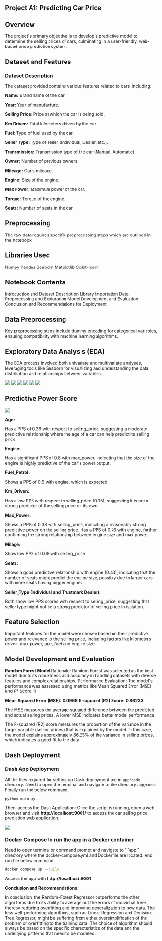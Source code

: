 ## Project A1: Predicting Car Price

## Overview

The project's primary objective is to develop a predictive model to determine the selling prices of cars, culminating in a user-friendly, web-based price prediction system.

## Dataset and Features



### Dataset Description

The dataset provided contains various features related to cars, including:

**Name:** Brand name of the car.

**Year:** Year of manufacture.

**Selling Price:** Price at which the car is being sold.

**Km Driven:** Total kilometers driven by the car.

**Fuel:** Type of fuel used by the car.

**Seller Type:** Type of seller (Individual, Dealer, etc.).

**Transmission:** Transmission type of the car (Manual, Automatic).

**Owner:** Number of previous owners.

**Mileage:** Car's mileage.

**Engine:** Size of the engine.

**Max Power:** Maximum power of the car.

**Torque:** Torque of the engine.

**Seats:** Number of seats in the car.

## Preprocessing

The raw data requires specific preprocessing steps which are outlined in the notebook.

## Libraries Used

Numpy
Pandas
Seaborn
Matplotlib
Scikit-learn

## Notebook Contents

Introduction and Dataset Description
Library Importation
Data Preprocessing and Exploration
Model Development and Evaluation
Conclusion and Recommendations for Deployment


## Data Preprocessing
Key preprocessing steps include dummy encoding for categorical variables, ensuring compatibility with machine learning algorithms.

## Exploratory Data Analysis (EDA)

The EDA process involved both univariate and multivariate analyses, leveraging tools like Seaborn for visualizing and understanding the data distribution and relationships between variables.

![](snapshots/EDA1.png)
![](snapshots/EDA2.png)
![](snapshots/EDA3.png)
![](snapshots/EDA4.png)
![](snapshots/EDA5.png)
![](snapshots/EDA6.png)


## Predictive Power Score
![](snapshots/PPS.png)

**Age:**

Has a PPS of 0.36 with respect to selling_price, suggesting a moderate predictive relationship where the age of a car can help predict its selling price.

**Engine:**

Has a significant PPS of 0.8 with max_power, indicating that the size of the engine is highly predictive of the car's power output.

**Fuel_Petrol:**

Shows a PPS of 0.9 with engine, which is expected.

**Km_Driven:**

Has a low PPS with respect to selling_price (0.05), suggesting it is not a strong predictor of the selling price on its own.

**Max_Power:**

Shows a PPS of 0.38 with selling_price, indicating a reasonably strong predictive power on the selling price.
Has a PPS of 0.76 with engine, further confirming the strong relationship between engine size and max power.

**Milage:** 

Show low PPS of 0.08 with selling_price

**Seats:**

Shows a good predictive relationship with engine (0.43), indicating that the number of seats might predict the engine size, possibly due to larger cars with more seats having bigger engines.

**Seller_Type (Individual and Trustmark Dealer):**

Both show low PPS scores with respect to selling_price, suggesting that seller type might not be a strong predictor of selling price in isolation.




##  Feature Selection

Important features for the model were chosen based on their predictive power and relevance to the selling price, including factors like kilometers driven, max power, age, fuel and engine size.


## Model Development and Evaluation
**Random Forest Model**
Rationale: Random Forest was selected as the best model due to its robustness and accuracy in handling datasets with diverse features and complex relationships.
Performance Evaluation: The model's performance was assessed using metrics like Mean Squared Error (MSE) and R² Score. R


**Mean Squared Error (MSE): 0.0968**
**R-squared (R2) Score: 0.86233**

The MSE measures the average squared difference between the predicted and actual selling prices. A lower MSE indicates better model performance.

The R-squared (R2) score measures the proportion of the variance in the target variable (selling prices) that is explained by the model. In this case, the model explains approximately 86.23% of the variance in selling prices, which indicates a good fit to the data.


## Dash Deployment



### Dash App Deployment 

All the files reqiured for setting up Dash deployment are in ```app/code``` directory. Need to open the terminal and navigate to the directory ```app/code```. Finally run the below command.

 ```
 python main.py
 ```

 Then, access the Dash Application: Once the script is running, open a web browser and visit **http://localhost:9001/**  to access the car selling price prediction web application.


 ![](snapshots/DASH.png)



 ### Docker Compose to run the app in a Docker container
Need to open terminal or command prompt and navigate to ```app`` directory where the docker-compose.yml and Dockerfile are located. And run the below command 


``````sh
docker compose up --build

```````

Access the app with **http://localhost:9001**


**Conclusion and Recommendations:**


In conclusion, the Random-Forest Regressor outperforms the other algorithms due to its ability to average out the errors of individual trees, thereby reducing overfitting and improving generalization to new data. The less well-performing algorithms, such as Linear Regression and Decision-Tree Regressor, might be suffering from either oversimplification of the problem or overfitting to the training data. The choice of algorithm should always be based on the specific characteristics of the data and the underlying patterns that need to be modeled.








